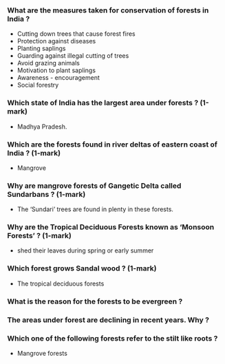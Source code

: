 ### What are the measures taken for conservation of forests in India ?
* Cutting down trees that cause forest fires
* Protection against diseases
* Planting saplings
* Guarding against illegal cutting of trees
* Avoid grazing animals
* Motivation to plant saplings
* Awareness - encouragement
* Social forestry
### Which state of India has the largest area under forests ? (1-mark)
* Madhya Pradesh.
### Which are the forests found in river deltas of eastern coast of India ? (1-mark)
* Mangrove
### Why are mangrove forests of Gangetic Delta called Sundarbans ? (1-mark)
* The ‘Sundari’ trees are found in plenty in these forests.
### Why are the Tropical Deciduous Forests known as ‘Monsoon Forests’ ? (1-mark)
* shed their leaves during spring or early summer
### Which forest grows Sandal wood ? (1-mark)
* The tropical deciduous forests
### What is the reason for the forests to be evergreen ?
### The areas under forest are declining in recent years. Why ?
### Which one of the following forests refer to the stilt like roots ?
* Mangrove forests
